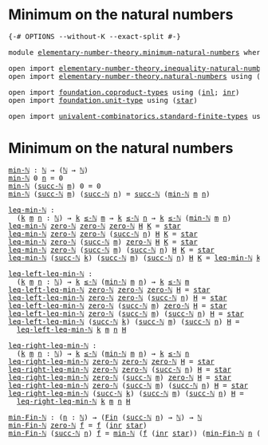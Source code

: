 # Minimum on the natural numbers

<pre class="Agda"><a id="43" class="Symbol">{-#</a> <a id="47" class="Keyword">OPTIONS</a> <a id="55" class="Pragma">--without-K</a> <a id="67" class="Pragma">--exact-split</a> <a id="81" class="Symbol">#-}</a>

<a id="86" class="Keyword">module</a> <a id="93" href="elementary-number-theory.minimum-natural-numbers.html" class="Module">elementary-number-theory.minimum-natural-numbers</a> <a id="142" class="Keyword">where</a>

<a id="149" class="Keyword">open</a> <a id="154" class="Keyword">import</a> <a id="161" href="elementary-number-theory.inequality-natural-numbers.html" class="Module">elementary-number-theory.inequality-natural-numbers</a> <a id="213" class="Keyword">using</a> <a id="219" class="Symbol">(</a><a id="220" href="elementary-number-theory.inequality-natural-numbers.html#1551" class="Function Operator">_≤-ℕ_</a><a id="225" class="Symbol">)</a>
<a id="227" class="Keyword">open</a> <a id="232" class="Keyword">import</a> <a id="239" href="elementary-number-theory.natural-numbers.html" class="Module">elementary-number-theory.natural-numbers</a> <a id="280" class="Keyword">using</a> <a id="286" class="Symbol">(</a><a id="287" href="elementary-number-theory.natural-numbers.html#1444" class="Datatype">ℕ</a><a id="288" class="Symbol">;</a> <a id="290" href="elementary-number-theory.natural-numbers.html#1465" class="InductiveConstructor">zero-ℕ</a><a id="296" class="Symbol">;</a> <a id="298" href="elementary-number-theory.natural-numbers.html#1478" class="InductiveConstructor">succ-ℕ</a><a id="304" class="Symbol">)</a>

<a id="307" class="Keyword">open</a> <a id="312" class="Keyword">import</a> <a id="319" href="foundation.coproduct-types.html" class="Module">foundation.coproduct-types</a> <a id="346" class="Keyword">using</a> <a id="352" class="Symbol">(</a><a id="353" href="foundation.coproduct-types.html#1239" class="InductiveConstructor">inl</a><a id="356" class="Symbol">;</a> <a id="358" href="foundation.coproduct-types.html#1262" class="InductiveConstructor">inr</a><a id="361" class="Symbol">)</a>
<a id="363" class="Keyword">open</a> <a id="368" class="Keyword">import</a> <a id="375" href="foundation.unit-type.html" class="Module">foundation.unit-type</a> <a id="396" class="Keyword">using</a> <a id="402" class="Symbol">(</a><a id="403" href="foundation.unit-type.html#999" class="InductiveConstructor">star</a><a id="407" class="Symbol">)</a>

<a id="410" class="Keyword">open</a> <a id="415" class="Keyword">import</a> <a id="422" href="univalent-combinatorics.standard-finite-types.html" class="Module">univalent-combinatorics.standard-finite-types</a> <a id="468" class="Keyword">using</a> <a id="474" class="Symbol">(</a><a id="475" href="univalent-combinatorics.standard-finite-types.html#2085" class="Function">Fin</a><a id="478" class="Symbol">)</a>
</pre>
# Minimum on the natural numbers

<pre class="Agda"><a id="min-ℕ"></a><a id="527" href="elementary-number-theory.minimum-natural-numbers.html#527" class="Function">min-ℕ</a> <a id="533" class="Symbol">:</a> <a id="535" href="elementary-number-theory.natural-numbers.html#1444" class="Datatype">ℕ</a> <a id="537" class="Symbol">→</a> <a id="539" class="Symbol">(</a><a id="540" href="elementary-number-theory.natural-numbers.html#1444" class="Datatype">ℕ</a> <a id="542" class="Symbol">→</a> <a id="544" href="elementary-number-theory.natural-numbers.html#1444" class="Datatype">ℕ</a><a id="545" class="Symbol">)</a>
<a id="547" href="elementary-number-theory.minimum-natural-numbers.html#527" class="Function">min-ℕ</a> <a id="553" class="Number">0</a> <a id="555" href="elementary-number-theory.minimum-natural-numbers.html#555" class="Bound">n</a> <a id="557" class="Symbol">=</a> <a id="559" class="Number">0</a>
<a id="561" href="elementary-number-theory.minimum-natural-numbers.html#527" class="Function">min-ℕ</a> <a id="567" class="Symbol">(</a><a id="568" href="elementary-number-theory.natural-numbers.html#1478" class="InductiveConstructor">succ-ℕ</a> <a id="575" href="elementary-number-theory.minimum-natural-numbers.html#575" class="Bound">m</a><a id="576" class="Symbol">)</a> <a id="578" class="Number">0</a> <a id="580" class="Symbol">=</a> <a id="582" class="Number">0</a>
<a id="584" href="elementary-number-theory.minimum-natural-numbers.html#527" class="Function">min-ℕ</a> <a id="590" class="Symbol">(</a><a id="591" href="elementary-number-theory.natural-numbers.html#1478" class="InductiveConstructor">succ-ℕ</a> <a id="598" href="elementary-number-theory.minimum-natural-numbers.html#598" class="Bound">m</a><a id="599" class="Symbol">)</a> <a id="601" class="Symbol">(</a><a id="602" href="elementary-number-theory.natural-numbers.html#1478" class="InductiveConstructor">succ-ℕ</a> <a id="609" href="elementary-number-theory.minimum-natural-numbers.html#609" class="Bound">n</a><a id="610" class="Symbol">)</a> <a id="612" class="Symbol">=</a> <a id="614" href="elementary-number-theory.natural-numbers.html#1478" class="InductiveConstructor">succ-ℕ</a> <a id="621" class="Symbol">(</a><a id="622" href="elementary-number-theory.minimum-natural-numbers.html#527" class="Function">min-ℕ</a> <a id="628" href="elementary-number-theory.minimum-natural-numbers.html#598" class="Bound">m</a> <a id="630" href="elementary-number-theory.minimum-natural-numbers.html#609" class="Bound">n</a><a id="631" class="Symbol">)</a>

<a id="leq-min-ℕ"></a><a id="634" href="elementary-number-theory.minimum-natural-numbers.html#634" class="Function">leq-min-ℕ</a> <a id="644" class="Symbol">:</a>
  <a id="648" class="Symbol">(</a><a id="649" href="elementary-number-theory.minimum-natural-numbers.html#649" class="Bound">k</a> <a id="651" href="elementary-number-theory.minimum-natural-numbers.html#651" class="Bound">m</a> <a id="653" href="elementary-number-theory.minimum-natural-numbers.html#653" class="Bound">n</a> <a id="655" class="Symbol">:</a> <a id="657" href="elementary-number-theory.natural-numbers.html#1444" class="Datatype">ℕ</a><a id="658" class="Symbol">)</a> <a id="660" class="Symbol">→</a> <a id="662" href="elementary-number-theory.minimum-natural-numbers.html#649" class="Bound">k</a> <a id="664" href="elementary-number-theory.inequality-natural-numbers.html#1551" class="Function Operator">≤-ℕ</a> <a id="668" href="elementary-number-theory.minimum-natural-numbers.html#651" class="Bound">m</a> <a id="670" class="Symbol">→</a> <a id="672" href="elementary-number-theory.minimum-natural-numbers.html#649" class="Bound">k</a> <a id="674" href="elementary-number-theory.inequality-natural-numbers.html#1551" class="Function Operator">≤-ℕ</a> <a id="678" href="elementary-number-theory.minimum-natural-numbers.html#653" class="Bound">n</a> <a id="680" class="Symbol">→</a> <a id="682" href="elementary-number-theory.minimum-natural-numbers.html#649" class="Bound">k</a> <a id="684" href="elementary-number-theory.inequality-natural-numbers.html#1551" class="Function Operator">≤-ℕ</a> <a id="688" class="Symbol">(</a><a id="689" href="elementary-number-theory.minimum-natural-numbers.html#527" class="Function">min-ℕ</a> <a id="695" href="elementary-number-theory.minimum-natural-numbers.html#651" class="Bound">m</a> <a id="697" href="elementary-number-theory.minimum-natural-numbers.html#653" class="Bound">n</a><a id="698" class="Symbol">)</a>
<a id="700" href="elementary-number-theory.minimum-natural-numbers.html#634" class="Function">leq-min-ℕ</a> <a id="710" href="elementary-number-theory.natural-numbers.html#1465" class="InductiveConstructor">zero-ℕ</a> <a id="717" href="elementary-number-theory.natural-numbers.html#1465" class="InductiveConstructor">zero-ℕ</a> <a id="724" href="elementary-number-theory.natural-numbers.html#1465" class="InductiveConstructor">zero-ℕ</a> <a id="731" href="elementary-number-theory.minimum-natural-numbers.html#731" class="Bound">H</a> <a id="733" href="elementary-number-theory.minimum-natural-numbers.html#733" class="Bound">K</a> <a id="735" class="Symbol">=</a> <a id="737" href="foundation.unit-type.html#999" class="InductiveConstructor">star</a>
<a id="742" href="elementary-number-theory.minimum-natural-numbers.html#634" class="Function">leq-min-ℕ</a> <a id="752" href="elementary-number-theory.natural-numbers.html#1465" class="InductiveConstructor">zero-ℕ</a> <a id="759" href="elementary-number-theory.natural-numbers.html#1465" class="InductiveConstructor">zero-ℕ</a> <a id="766" class="Symbol">(</a><a id="767" href="elementary-number-theory.natural-numbers.html#1478" class="InductiveConstructor">succ-ℕ</a> <a id="774" href="elementary-number-theory.minimum-natural-numbers.html#774" class="Bound">n</a><a id="775" class="Symbol">)</a> <a id="777" href="elementary-number-theory.minimum-natural-numbers.html#777" class="Bound">H</a> <a id="779" href="elementary-number-theory.minimum-natural-numbers.html#779" class="Bound">K</a> <a id="781" class="Symbol">=</a> <a id="783" href="foundation.unit-type.html#999" class="InductiveConstructor">star</a>
<a id="788" href="elementary-number-theory.minimum-natural-numbers.html#634" class="Function">leq-min-ℕ</a> <a id="798" href="elementary-number-theory.natural-numbers.html#1465" class="InductiveConstructor">zero-ℕ</a> <a id="805" class="Symbol">(</a><a id="806" href="elementary-number-theory.natural-numbers.html#1478" class="InductiveConstructor">succ-ℕ</a> <a id="813" href="elementary-number-theory.minimum-natural-numbers.html#813" class="Bound">m</a><a id="814" class="Symbol">)</a> <a id="816" href="elementary-number-theory.natural-numbers.html#1465" class="InductiveConstructor">zero-ℕ</a> <a id="823" href="elementary-number-theory.minimum-natural-numbers.html#823" class="Bound">H</a> <a id="825" href="elementary-number-theory.minimum-natural-numbers.html#825" class="Bound">K</a> <a id="827" class="Symbol">=</a> <a id="829" href="foundation.unit-type.html#999" class="InductiveConstructor">star</a>
<a id="834" href="elementary-number-theory.minimum-natural-numbers.html#634" class="Function">leq-min-ℕ</a> <a id="844" href="elementary-number-theory.natural-numbers.html#1465" class="InductiveConstructor">zero-ℕ</a> <a id="851" class="Symbol">(</a><a id="852" href="elementary-number-theory.natural-numbers.html#1478" class="InductiveConstructor">succ-ℕ</a> <a id="859" href="elementary-number-theory.minimum-natural-numbers.html#859" class="Bound">m</a><a id="860" class="Symbol">)</a> <a id="862" class="Symbol">(</a><a id="863" href="elementary-number-theory.natural-numbers.html#1478" class="InductiveConstructor">succ-ℕ</a> <a id="870" href="elementary-number-theory.minimum-natural-numbers.html#870" class="Bound">n</a><a id="871" class="Symbol">)</a> <a id="873" href="elementary-number-theory.minimum-natural-numbers.html#873" class="Bound">H</a> <a id="875" href="elementary-number-theory.minimum-natural-numbers.html#875" class="Bound">K</a> <a id="877" class="Symbol">=</a> <a id="879" href="foundation.unit-type.html#999" class="InductiveConstructor">star</a>
<a id="884" href="elementary-number-theory.minimum-natural-numbers.html#634" class="Function">leq-min-ℕ</a> <a id="894" class="Symbol">(</a><a id="895" href="elementary-number-theory.natural-numbers.html#1478" class="InductiveConstructor">succ-ℕ</a> <a id="902" href="elementary-number-theory.minimum-natural-numbers.html#902" class="Bound">k</a><a id="903" class="Symbol">)</a> <a id="905" class="Symbol">(</a><a id="906" href="elementary-number-theory.natural-numbers.html#1478" class="InductiveConstructor">succ-ℕ</a> <a id="913" href="elementary-number-theory.minimum-natural-numbers.html#913" class="Bound">m</a><a id="914" class="Symbol">)</a> <a id="916" class="Symbol">(</a><a id="917" href="elementary-number-theory.natural-numbers.html#1478" class="InductiveConstructor">succ-ℕ</a> <a id="924" href="elementary-number-theory.minimum-natural-numbers.html#924" class="Bound">n</a><a id="925" class="Symbol">)</a> <a id="927" href="elementary-number-theory.minimum-natural-numbers.html#927" class="Bound">H</a> <a id="929" href="elementary-number-theory.minimum-natural-numbers.html#929" class="Bound">K</a> <a id="931" class="Symbol">=</a> <a id="933" href="elementary-number-theory.minimum-natural-numbers.html#634" class="Function">leq-min-ℕ</a> <a id="943" href="elementary-number-theory.minimum-natural-numbers.html#902" class="Bound">k</a> <a id="945" href="elementary-number-theory.minimum-natural-numbers.html#913" class="Bound">m</a> <a id="947" href="elementary-number-theory.minimum-natural-numbers.html#924" class="Bound">n</a> <a id="949" href="elementary-number-theory.minimum-natural-numbers.html#927" class="Bound">H</a> <a id="951" href="elementary-number-theory.minimum-natural-numbers.html#929" class="Bound">K</a>

<a id="leq-left-leq-min-ℕ"></a><a id="954" href="elementary-number-theory.minimum-natural-numbers.html#954" class="Function">leq-left-leq-min-ℕ</a> <a id="973" class="Symbol">:</a>
  <a id="977" class="Symbol">(</a><a id="978" href="elementary-number-theory.minimum-natural-numbers.html#978" class="Bound">k</a> <a id="980" href="elementary-number-theory.minimum-natural-numbers.html#980" class="Bound">m</a> <a id="982" href="elementary-number-theory.minimum-natural-numbers.html#982" class="Bound">n</a> <a id="984" class="Symbol">:</a> <a id="986" href="elementary-number-theory.natural-numbers.html#1444" class="Datatype">ℕ</a><a id="987" class="Symbol">)</a> <a id="989" class="Symbol">→</a> <a id="991" href="elementary-number-theory.minimum-natural-numbers.html#978" class="Bound">k</a> <a id="993" href="elementary-number-theory.inequality-natural-numbers.html#1551" class="Function Operator">≤-ℕ</a> <a id="997" class="Symbol">(</a><a id="998" href="elementary-number-theory.minimum-natural-numbers.html#527" class="Function">min-ℕ</a> <a id="1004" href="elementary-number-theory.minimum-natural-numbers.html#980" class="Bound">m</a> <a id="1006" href="elementary-number-theory.minimum-natural-numbers.html#982" class="Bound">n</a><a id="1007" class="Symbol">)</a> <a id="1009" class="Symbol">→</a> <a id="1011" href="elementary-number-theory.minimum-natural-numbers.html#978" class="Bound">k</a> <a id="1013" href="elementary-number-theory.inequality-natural-numbers.html#1551" class="Function Operator">≤-ℕ</a> <a id="1017" href="elementary-number-theory.minimum-natural-numbers.html#980" class="Bound">m</a>
<a id="1019" href="elementary-number-theory.minimum-natural-numbers.html#954" class="Function">leq-left-leq-min-ℕ</a> <a id="1038" href="elementary-number-theory.natural-numbers.html#1465" class="InductiveConstructor">zero-ℕ</a> <a id="1045" href="elementary-number-theory.natural-numbers.html#1465" class="InductiveConstructor">zero-ℕ</a> <a id="1052" href="elementary-number-theory.natural-numbers.html#1465" class="InductiveConstructor">zero-ℕ</a> <a id="1059" href="elementary-number-theory.minimum-natural-numbers.html#1059" class="Bound">H</a> <a id="1061" class="Symbol">=</a> <a id="1063" href="foundation.unit-type.html#999" class="InductiveConstructor">star</a>
<a id="1068" href="elementary-number-theory.minimum-natural-numbers.html#954" class="Function">leq-left-leq-min-ℕ</a> <a id="1087" href="elementary-number-theory.natural-numbers.html#1465" class="InductiveConstructor">zero-ℕ</a> <a id="1094" href="elementary-number-theory.natural-numbers.html#1465" class="InductiveConstructor">zero-ℕ</a> <a id="1101" class="Symbol">(</a><a id="1102" href="elementary-number-theory.natural-numbers.html#1478" class="InductiveConstructor">succ-ℕ</a> <a id="1109" href="elementary-number-theory.minimum-natural-numbers.html#1109" class="Bound">n</a><a id="1110" class="Symbol">)</a> <a id="1112" href="elementary-number-theory.minimum-natural-numbers.html#1112" class="Bound">H</a> <a id="1114" class="Symbol">=</a> <a id="1116" href="foundation.unit-type.html#999" class="InductiveConstructor">star</a>
<a id="1121" href="elementary-number-theory.minimum-natural-numbers.html#954" class="Function">leq-left-leq-min-ℕ</a> <a id="1140" href="elementary-number-theory.natural-numbers.html#1465" class="InductiveConstructor">zero-ℕ</a> <a id="1147" class="Symbol">(</a><a id="1148" href="elementary-number-theory.natural-numbers.html#1478" class="InductiveConstructor">succ-ℕ</a> <a id="1155" href="elementary-number-theory.minimum-natural-numbers.html#1155" class="Bound">m</a><a id="1156" class="Symbol">)</a> <a id="1158" href="elementary-number-theory.natural-numbers.html#1465" class="InductiveConstructor">zero-ℕ</a> <a id="1165" href="elementary-number-theory.minimum-natural-numbers.html#1165" class="Bound">H</a> <a id="1167" class="Symbol">=</a> <a id="1169" href="foundation.unit-type.html#999" class="InductiveConstructor">star</a>
<a id="1174" href="elementary-number-theory.minimum-natural-numbers.html#954" class="Function">leq-left-leq-min-ℕ</a> <a id="1193" href="elementary-number-theory.natural-numbers.html#1465" class="InductiveConstructor">zero-ℕ</a> <a id="1200" class="Symbol">(</a><a id="1201" href="elementary-number-theory.natural-numbers.html#1478" class="InductiveConstructor">succ-ℕ</a> <a id="1208" href="elementary-number-theory.minimum-natural-numbers.html#1208" class="Bound">m</a><a id="1209" class="Symbol">)</a> <a id="1211" class="Symbol">(</a><a id="1212" href="elementary-number-theory.natural-numbers.html#1478" class="InductiveConstructor">succ-ℕ</a> <a id="1219" href="elementary-number-theory.minimum-natural-numbers.html#1219" class="Bound">n</a><a id="1220" class="Symbol">)</a> <a id="1222" href="elementary-number-theory.minimum-natural-numbers.html#1222" class="Bound">H</a> <a id="1224" class="Symbol">=</a> <a id="1226" href="foundation.unit-type.html#999" class="InductiveConstructor">star</a>
<a id="1231" href="elementary-number-theory.minimum-natural-numbers.html#954" class="Function">leq-left-leq-min-ℕ</a> <a id="1250" class="Symbol">(</a><a id="1251" href="elementary-number-theory.natural-numbers.html#1478" class="InductiveConstructor">succ-ℕ</a> <a id="1258" href="elementary-number-theory.minimum-natural-numbers.html#1258" class="Bound">k</a><a id="1259" class="Symbol">)</a> <a id="1261" class="Symbol">(</a><a id="1262" href="elementary-number-theory.natural-numbers.html#1478" class="InductiveConstructor">succ-ℕ</a> <a id="1269" href="elementary-number-theory.minimum-natural-numbers.html#1269" class="Bound">m</a><a id="1270" class="Symbol">)</a> <a id="1272" class="Symbol">(</a><a id="1273" href="elementary-number-theory.natural-numbers.html#1478" class="InductiveConstructor">succ-ℕ</a> <a id="1280" href="elementary-number-theory.minimum-natural-numbers.html#1280" class="Bound">n</a><a id="1281" class="Symbol">)</a> <a id="1283" href="elementary-number-theory.minimum-natural-numbers.html#1283" class="Bound">H</a> <a id="1285" class="Symbol">=</a>
  <a id="1289" href="elementary-number-theory.minimum-natural-numbers.html#954" class="Function">leq-left-leq-min-ℕ</a> <a id="1308" href="elementary-number-theory.minimum-natural-numbers.html#1258" class="Bound">k</a> <a id="1310" href="elementary-number-theory.minimum-natural-numbers.html#1269" class="Bound">m</a> <a id="1312" href="elementary-number-theory.minimum-natural-numbers.html#1280" class="Bound">n</a> <a id="1314" href="elementary-number-theory.minimum-natural-numbers.html#1283" class="Bound">H</a>

<a id="leq-right-leq-min-ℕ"></a><a id="1317" href="elementary-number-theory.minimum-natural-numbers.html#1317" class="Function">leq-right-leq-min-ℕ</a> <a id="1337" class="Symbol">:</a>
  <a id="1341" class="Symbol">(</a><a id="1342" href="elementary-number-theory.minimum-natural-numbers.html#1342" class="Bound">k</a> <a id="1344" href="elementary-number-theory.minimum-natural-numbers.html#1344" class="Bound">m</a> <a id="1346" href="elementary-number-theory.minimum-natural-numbers.html#1346" class="Bound">n</a> <a id="1348" class="Symbol">:</a> <a id="1350" href="elementary-number-theory.natural-numbers.html#1444" class="Datatype">ℕ</a><a id="1351" class="Symbol">)</a> <a id="1353" class="Symbol">→</a> <a id="1355" href="elementary-number-theory.minimum-natural-numbers.html#1342" class="Bound">k</a> <a id="1357" href="elementary-number-theory.inequality-natural-numbers.html#1551" class="Function Operator">≤-ℕ</a> <a id="1361" class="Symbol">(</a><a id="1362" href="elementary-number-theory.minimum-natural-numbers.html#527" class="Function">min-ℕ</a> <a id="1368" href="elementary-number-theory.minimum-natural-numbers.html#1344" class="Bound">m</a> <a id="1370" href="elementary-number-theory.minimum-natural-numbers.html#1346" class="Bound">n</a><a id="1371" class="Symbol">)</a> <a id="1373" class="Symbol">→</a> <a id="1375" href="elementary-number-theory.minimum-natural-numbers.html#1342" class="Bound">k</a> <a id="1377" href="elementary-number-theory.inequality-natural-numbers.html#1551" class="Function Operator">≤-ℕ</a> <a id="1381" href="elementary-number-theory.minimum-natural-numbers.html#1346" class="Bound">n</a>
<a id="1383" href="elementary-number-theory.minimum-natural-numbers.html#1317" class="Function">leq-right-leq-min-ℕ</a> <a id="1403" href="elementary-number-theory.natural-numbers.html#1465" class="InductiveConstructor">zero-ℕ</a> <a id="1410" href="elementary-number-theory.natural-numbers.html#1465" class="InductiveConstructor">zero-ℕ</a> <a id="1417" href="elementary-number-theory.natural-numbers.html#1465" class="InductiveConstructor">zero-ℕ</a> <a id="1424" href="elementary-number-theory.minimum-natural-numbers.html#1424" class="Bound">H</a> <a id="1426" class="Symbol">=</a> <a id="1428" href="foundation.unit-type.html#999" class="InductiveConstructor">star</a>
<a id="1433" href="elementary-number-theory.minimum-natural-numbers.html#1317" class="Function">leq-right-leq-min-ℕ</a> <a id="1453" href="elementary-number-theory.natural-numbers.html#1465" class="InductiveConstructor">zero-ℕ</a> <a id="1460" href="elementary-number-theory.natural-numbers.html#1465" class="InductiveConstructor">zero-ℕ</a> <a id="1467" class="Symbol">(</a><a id="1468" href="elementary-number-theory.natural-numbers.html#1478" class="InductiveConstructor">succ-ℕ</a> <a id="1475" href="elementary-number-theory.minimum-natural-numbers.html#1475" class="Bound">n</a><a id="1476" class="Symbol">)</a> <a id="1478" href="elementary-number-theory.minimum-natural-numbers.html#1478" class="Bound">H</a> <a id="1480" class="Symbol">=</a> <a id="1482" href="foundation.unit-type.html#999" class="InductiveConstructor">star</a>
<a id="1487" href="elementary-number-theory.minimum-natural-numbers.html#1317" class="Function">leq-right-leq-min-ℕ</a> <a id="1507" href="elementary-number-theory.natural-numbers.html#1465" class="InductiveConstructor">zero-ℕ</a> <a id="1514" class="Symbol">(</a><a id="1515" href="elementary-number-theory.natural-numbers.html#1478" class="InductiveConstructor">succ-ℕ</a> <a id="1522" href="elementary-number-theory.minimum-natural-numbers.html#1522" class="Bound">m</a><a id="1523" class="Symbol">)</a> <a id="1525" href="elementary-number-theory.natural-numbers.html#1465" class="InductiveConstructor">zero-ℕ</a> <a id="1532" href="elementary-number-theory.minimum-natural-numbers.html#1532" class="Bound">H</a> <a id="1534" class="Symbol">=</a> <a id="1536" href="foundation.unit-type.html#999" class="InductiveConstructor">star</a>
<a id="1541" href="elementary-number-theory.minimum-natural-numbers.html#1317" class="Function">leq-right-leq-min-ℕ</a> <a id="1561" href="elementary-number-theory.natural-numbers.html#1465" class="InductiveConstructor">zero-ℕ</a> <a id="1568" class="Symbol">(</a><a id="1569" href="elementary-number-theory.natural-numbers.html#1478" class="InductiveConstructor">succ-ℕ</a> <a id="1576" href="elementary-number-theory.minimum-natural-numbers.html#1576" class="Bound">m</a><a id="1577" class="Symbol">)</a> <a id="1579" class="Symbol">(</a><a id="1580" href="elementary-number-theory.natural-numbers.html#1478" class="InductiveConstructor">succ-ℕ</a> <a id="1587" href="elementary-number-theory.minimum-natural-numbers.html#1587" class="Bound">n</a><a id="1588" class="Symbol">)</a> <a id="1590" href="elementary-number-theory.minimum-natural-numbers.html#1590" class="Bound">H</a> <a id="1592" class="Symbol">=</a> <a id="1594" href="foundation.unit-type.html#999" class="InductiveConstructor">star</a>
<a id="1599" href="elementary-number-theory.minimum-natural-numbers.html#1317" class="Function">leq-right-leq-min-ℕ</a> <a id="1619" class="Symbol">(</a><a id="1620" href="elementary-number-theory.natural-numbers.html#1478" class="InductiveConstructor">succ-ℕ</a> <a id="1627" href="elementary-number-theory.minimum-natural-numbers.html#1627" class="Bound">k</a><a id="1628" class="Symbol">)</a> <a id="1630" class="Symbol">(</a><a id="1631" href="elementary-number-theory.natural-numbers.html#1478" class="InductiveConstructor">succ-ℕ</a> <a id="1638" href="elementary-number-theory.minimum-natural-numbers.html#1638" class="Bound">m</a><a id="1639" class="Symbol">)</a> <a id="1641" class="Symbol">(</a><a id="1642" href="elementary-number-theory.natural-numbers.html#1478" class="InductiveConstructor">succ-ℕ</a> <a id="1649" href="elementary-number-theory.minimum-natural-numbers.html#1649" class="Bound">n</a><a id="1650" class="Symbol">)</a> <a id="1652" href="elementary-number-theory.minimum-natural-numbers.html#1652" class="Bound">H</a> <a id="1654" class="Symbol">=</a>
  <a id="1658" href="elementary-number-theory.minimum-natural-numbers.html#1317" class="Function">leq-right-leq-min-ℕ</a> <a id="1678" href="elementary-number-theory.minimum-natural-numbers.html#1627" class="Bound">k</a> <a id="1680" href="elementary-number-theory.minimum-natural-numbers.html#1638" class="Bound">m</a> <a id="1682" href="elementary-number-theory.minimum-natural-numbers.html#1649" class="Bound">n</a> <a id="1684" href="elementary-number-theory.minimum-natural-numbers.html#1652" class="Bound">H</a>

<a id="min-Fin-ℕ"></a><a id="1687" href="elementary-number-theory.minimum-natural-numbers.html#1687" class="Function">min-Fin-ℕ</a> <a id="1697" class="Symbol">:</a> <a id="1699" class="Symbol">(</a><a id="1700" href="elementary-number-theory.minimum-natural-numbers.html#1700" class="Bound">n</a> <a id="1702" class="Symbol">:</a> <a id="1704" href="elementary-number-theory.natural-numbers.html#1444" class="Datatype">ℕ</a><a id="1705" class="Symbol">)</a> <a id="1707" class="Symbol">→</a> <a id="1709" class="Symbol">(</a><a id="1710" href="univalent-combinatorics.standard-finite-types.html#2085" class="Function">Fin</a> <a id="1714" class="Symbol">(</a><a id="1715" href="elementary-number-theory.natural-numbers.html#1478" class="InductiveConstructor">succ-ℕ</a> <a id="1722" href="elementary-number-theory.minimum-natural-numbers.html#1700" class="Bound">n</a><a id="1723" class="Symbol">)</a> <a id="1725" class="Symbol">→</a> <a id="1727" href="elementary-number-theory.natural-numbers.html#1444" class="Datatype">ℕ</a><a id="1728" class="Symbol">)</a> <a id="1730" class="Symbol">→</a> <a id="1732" href="elementary-number-theory.natural-numbers.html#1444" class="Datatype">ℕ</a>
<a id="1734" href="elementary-number-theory.minimum-natural-numbers.html#1687" class="Function">min-Fin-ℕ</a> <a id="1744" href="elementary-number-theory.natural-numbers.html#1465" class="InductiveConstructor">zero-ℕ</a> <a id="1751" href="elementary-number-theory.minimum-natural-numbers.html#1751" class="Bound">f</a> <a id="1753" class="Symbol">=</a> <a id="1755" href="elementary-number-theory.minimum-natural-numbers.html#1751" class="Bound">f</a> <a id="1757" class="Symbol">(</a><a id="1758" href="foundation.coproduct-types.html#1262" class="InductiveConstructor">inr</a> <a id="1762" href="foundation.unit-type.html#999" class="InductiveConstructor">star</a><a id="1766" class="Symbol">)</a>
<a id="1768" href="elementary-number-theory.minimum-natural-numbers.html#1687" class="Function">min-Fin-ℕ</a> <a id="1778" class="Symbol">(</a><a id="1779" href="elementary-number-theory.natural-numbers.html#1478" class="InductiveConstructor">succ-ℕ</a> <a id="1786" href="elementary-number-theory.minimum-natural-numbers.html#1786" class="Bound">n</a><a id="1787" class="Symbol">)</a> <a id="1789" href="elementary-number-theory.minimum-natural-numbers.html#1789" class="Bound">f</a> <a id="1791" class="Symbol">=</a> <a id="1793" href="elementary-number-theory.minimum-natural-numbers.html#527" class="Function">min-ℕ</a> <a id="1799" class="Symbol">(</a><a id="1800" href="elementary-number-theory.minimum-natural-numbers.html#1789" class="Bound">f</a> <a id="1802" class="Symbol">(</a><a id="1803" href="foundation.coproduct-types.html#1262" class="InductiveConstructor">inr</a> <a id="1807" href="foundation.unit-type.html#999" class="InductiveConstructor">star</a><a id="1811" class="Symbol">))</a> <a id="1814" class="Symbol">(</a><a id="1815" href="elementary-number-theory.minimum-natural-numbers.html#1687" class="Function">min-Fin-ℕ</a> <a id="1825" href="elementary-number-theory.minimum-natural-numbers.html#1786" class="Bound">n</a> <a id="1827" class="Symbol">(λ</a> <a id="1830" href="elementary-number-theory.minimum-natural-numbers.html#1830" class="Bound">k</a> <a id="1832" class="Symbol">→</a> <a id="1834" href="elementary-number-theory.minimum-natural-numbers.html#1789" class="Bound">f</a> <a id="1836" class="Symbol">(</a><a id="1837" href="foundation.coproduct-types.html#1239" class="InductiveConstructor">inl</a> <a id="1841" href="elementary-number-theory.minimum-natural-numbers.html#1830" class="Bound">k</a><a id="1842" class="Symbol">)))</a>
</pre>